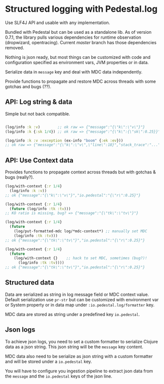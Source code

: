 # Structured logging with Pedestal.log

Use SLF4J API and usable with any implementation.

Bundled with Pedestal but can be used as a standalone lib.
As of version 0.7.1, the library pulls various dependencies for runtime
observation (dropwizard, opentracing). Current _master_ branch has those
dependencies removed.

Nothing is json ready, but most things can be customized with code and
configuration specified as environment vars, JVM properties or in data.

Serialize data in `message` key and deal with MDC data independently.

Provide functions to propagate and restore MDC across threads with some
gotchas and bugs (??).

## API: Log string & data

Simple but not back compatible.

```clojure

(log/info :k :v)        ;; ok raw => {"message":"{\"k\":\"v\"}"}
(log/info :k {:sk 1/4}) ;; ok raw => {"message":"{\"k\":{\"sk\":0.25}}"}

(log/info :k :v :exception (ex-info "boom" {:ek :ev}))
;; ok raw => {"message":"{\"k\":\"v\",\"line\":18}","stack_trace":"..."}
```

## API: Use Context data

Provides functions to propagate context across threads but with gotchas
& bugs (really?).

```clojure
(log/with-context {:r 1/4}
  (log/info :k :v))
;; ok {"message":"{\"k\":\"v\"}","io.pedestal":"{\"r\":0.25}"}

(log/with-context {:r 1/4}
  (future (log/info :tk :tv)))
;; KO ratio is missing, bug? => {"message":"{\"tk\":\"tv\"}"}

(log/with-context {:r 1/4}
  (future
    (log/put-formatted-mdc log/*mdc-context*) ;; manually set MDC
    (log/info :tk :tv)))
;; ok {"message":"{\"tk\":\"tv\"}","io.pedestal":"{\"r\":0.25}"}

(log/with-context {:r 1/4}
  (future
    (log/with-context {}    ;; hack to set MDC, sometimes (bug?)!
      (log/info :tk :tv))))
;; ok {"message":"{\"tk\":\"tv\"}","io.pedestal":"{\"r\":0.25}"}
```

## Structured data

Data are serialized as string in log message field or MDC context value.
Default serialization use `pr-str` but can be customized with environment var
or System property or in data map under `:io.pedestal.log/formatter` key.

MDC data are stored as string under a predefined key `io.pedestal`.

## Json logs

To achieve json logs, you need to set a custom formatter to serialize Clojure
data as a json string. This json string will be the `message` key content.

MDC data also need to be serialize as json string with a custom formatter
and will be stored under a `io.pedestal` key.

You will have to configure you ingestion pipeline to extract json data from
the `message` and the `io.pedestal` keys of the json line.
